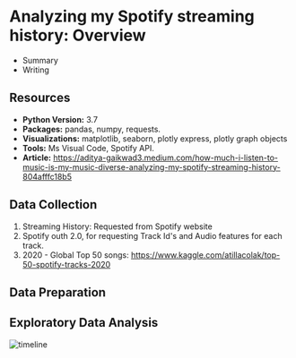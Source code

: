 # Analyzing my Spotify streaming history: Overview

* Summary
* Writing



## Resources
* **Python Version:** 3.7  
* **Packages:** pandas, numpy, requests.  
* **Visualizations:** matplotlib, seaborn, plotly express, plotly graph objects      
* **Tools:** Ms Visual Code, Spotify API.   
* **Article:** https://aditya-gaikwad3.medium.com/how-much-i-listen-to-music-is-my-music-diverse-analyzing-my-spotify-streaming-history-804afffc18b5


## Data Collection

1. Streaming History: Requested from Spotify website 
2. Spotify outh 2.0, for requesting Track Id's and Audio features for each track.
3. 2020 - Global Top 50 songs: https://www.kaggle.com/atillacolak/top-50-spotify-tracks-2020

## Data Preparation



## Exploratory Data Analysis

![timeline](https://user-images.githubusercontent.com/39771193/121780981-bd70e400-cb70-11eb-90e2-b3dc6b41e250.png)

<!--- ![Boring](https://user-images.githubusercontent.com/39771193/121780778-d7f68d80-cb6f-11eb-916d-747a52a347dc.png)
![Diversity](https://user-images.githubusercontent.com/39771193/121780779-d88f2400-cb6f-11eb-9f48-6379070dcb9b.png)
![songsperday](https://user-images.githubusercontent.com/39771193/121780780-d88f2400-cb6f-11eb-85b6-3f1f97a58057.png)

![Top 10 artists](https://user-images.githubusercontent.com/39771193/121780782-d927ba80-cb6f-11eb-90cf-072f4259300f.png)
![Top 10 songs](https://user-images.githubusercontent.com/39771193/121780783-d927ba80-cb6f-11eb-9d12-0ed4566df657.png) --->
